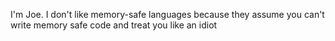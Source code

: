 I'm Joe.
I don't like memory-safe languages because they assume you can't write memory safe code and treat you like an idiot
